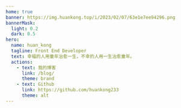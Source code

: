 ```yaml
---
home: true
banner: https://img.huankong.top/i/2023/02/07/63e1e7ee94296.png
bannerMask:
  light: 0.2
  dark: 0.5
hero:
  name: huan_kong
  tagline: Front End Developer
  text: 幸福的人用童年治愈一生，不幸的人用一生治愈童年。
  actions:
    - text: 我的博客
      link: /blog/
      theme: brand
    - text: Github
      link: https://github.com/huankong233
      theme: alt
---
```

